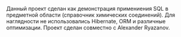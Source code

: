 Данный проект сделан как демонстрация примениения SQL в предметной области (справочник химических соединений).
Для наглядности не использовались Hibernate, ORM и различные оптимизации.
Проект сделан совместно с Alexander Ryazanov.
